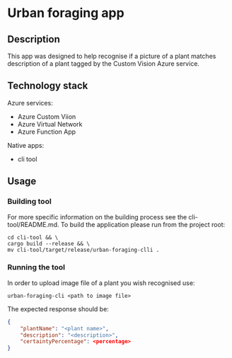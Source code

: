 # Urban foraging app
## Description
This app was designed to help recognise if a picture of a plant matches description of a plant tagged by the Custom Vision Azure service.
## Technology stack
Azure services:
 - Azure Custom Viion
 - Azure Virtual Network
 - Azure Function App

Native apps:
- cli tool
## Usage
### Building tool
For more specific information on the building process see the cli-tool/README.md. To build the application please run from the project root:
```terminal
cd cli-tool && \
cargo build --release && \
mv cli-tool/target/release/urban-foraging-clli .
```
### Running the tool
In order to upload image file of a plant you wish recognised use:
```terminal
urban-foraging-cli <path to image file>
```
The expected response should be:
```json
{
	"plantName": "<plant name>",
	"description": "<description>",
	"certaintyPercentage": <percentage>
}
```